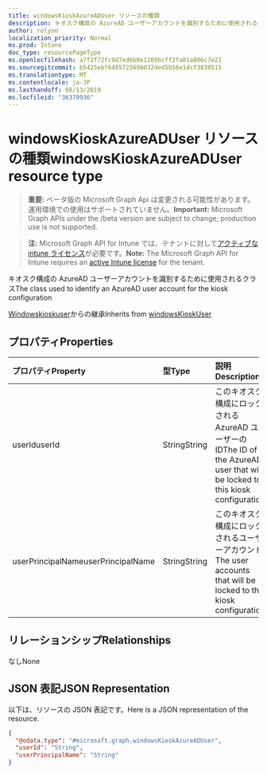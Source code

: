 ```yaml
---
title: windowsKioskAzureADUser リソースの種類
description: キオスク構成の AzureAD ユーザーアカウントを識別するために使用されるクラス
author: rolyon
localization_priority: Normal
ms.prod: Intune
doc_type: resourcePageType
ms.openlocfilehash: a7f2f72fc9d7ed6b0e1209bcff2fa81a806c7e21
ms.sourcegitcommit: b5425ebf648572569b032ded5b56e1dcf3830515
ms.translationtype: MT
ms.contentlocale: ja-JP
ms.lasthandoff: 08/13/2019
ms.locfileid: "36370936"
---
```

# <a name="windowskioskazureaduser-resource-type"></a><span data-ttu-id="4de7d-103">windowsKioskAzureADUser リソースの種類</span><span class="sxs-lookup"><span data-stu-id="4de7d-103">windowsKioskAzureADUser resource type</span></span>

> <span data-ttu-id="4de7d-104">**重要:** ベータ版の Microsoft Graph Api は変更される可能性があります。運用環境での使用はサポートされていません。</span><span class="sxs-lookup"><span data-stu-id="4de7d-104">**Important:** Microsoft Graph APIs under the /beta version are subject to change; production use is not supported.</span></span>

> <span data-ttu-id="4de7d-105">**注:** Microsoft Graph API for Intune では、テナントに対して[アクティブな intune ライセンス](https://go.microsoft.com/fwlink/?linkid=839381)が必要です。</span><span class="sxs-lookup"><span data-stu-id="4de7d-105">**Note:** The Microsoft Graph API for Intune requires an [active Intune license](https://go.microsoft.com/fwlink/?linkid=839381) for the tenant.</span></span>

<span data-ttu-id="4de7d-106">キオスク構成の AzureAD ユーザーアカウントを識別するために使用されるクラス</span><span class="sxs-lookup"><span data-stu-id="4de7d-106">The class used to identify an AzureAD user account for the kiosk configuration</span></span>


<span data-ttu-id="4de7d-107">[Windowskioskuser](../resources/intune-deviceconfig-windowskioskuser.md)からの継承</span><span class="sxs-lookup"><span data-stu-id="4de7d-107">Inherits from [windowsKioskUser](../resources/intune-deviceconfig-windowskioskuser.md)</span></span>

## <a name="properties"></a><span data-ttu-id="4de7d-108">プロパティ</span><span class="sxs-lookup"><span data-stu-id="4de7d-108">Properties</span></span>
|<span data-ttu-id="4de7d-109">プロパティ</span><span class="sxs-lookup"><span data-stu-id="4de7d-109">Property</span></span>|<span data-ttu-id="4de7d-110">型</span><span class="sxs-lookup"><span data-stu-id="4de7d-110">Type</span></span>|<span data-ttu-id="4de7d-111">説明</span><span class="sxs-lookup"><span data-stu-id="4de7d-111">Description</span></span>|
|:---|:---|:---|
|<span data-ttu-id="4de7d-112">userId</span><span class="sxs-lookup"><span data-stu-id="4de7d-112">userId</span></span>|<span data-ttu-id="4de7d-113">String</span><span class="sxs-lookup"><span data-stu-id="4de7d-113">String</span></span>|<span data-ttu-id="4de7d-114">このキオスク構成にロックされる AzureAD ユーザーの ID</span><span class="sxs-lookup"><span data-stu-id="4de7d-114">The ID of the AzureAD user that will be locked to this kiosk configuration</span></span>|
|<span data-ttu-id="4de7d-115">userPrincipalName</span><span class="sxs-lookup"><span data-stu-id="4de7d-115">userPrincipalName</span></span>|<span data-ttu-id="4de7d-116">String</span><span class="sxs-lookup"><span data-stu-id="4de7d-116">String</span></span>|<span data-ttu-id="4de7d-117">このキオスク構成にロックされるユーザーアカウント</span><span class="sxs-lookup"><span data-stu-id="4de7d-117">The user accounts that will be locked to this kiosk configuration</span></span>|

## <a name="relationships"></a><span data-ttu-id="4de7d-118">リレーションシップ</span><span class="sxs-lookup"><span data-stu-id="4de7d-118">Relationships</span></span>
<span data-ttu-id="4de7d-119">なし</span><span class="sxs-lookup"><span data-stu-id="4de7d-119">None</span></span>

## <a name="json-representation"></a><span data-ttu-id="4de7d-120">JSON 表記</span><span class="sxs-lookup"><span data-stu-id="4de7d-120">JSON Representation</span></span>
<span data-ttu-id="4de7d-121">以下は、リソースの JSON 表記です。</span><span class="sxs-lookup"><span data-stu-id="4de7d-121">Here is a JSON representation of the resource.</span></span>
<!-- {
  "blockType": "resource",
  "@odata.type": "microsoft.graph.windowsKioskAzureADUser"
}
-->
``` json
{
  "@odata.type": "#microsoft.graph.windowsKioskAzureADUser",
  "userId": "String",
  "userPrincipalName": "String"
}
```



